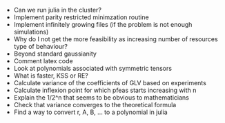- Can we run julia in the cluster?  
- Implement parity restricted minimzation routine
- Implement infinitely growing files (if the problem is not enough simulations)
- Why do I not get the more feasibility as increasing number of resources type of behaviour?
- Beyond standard gaussianity
- Comment latex code
- Look at polynomials associated with symmetric tensors
- What is faster, KSS or RE?
- Calculate variance of the coefficients of GLV based on experiments
- Calculate inflexion point for which pfeas starts increasing with n
- Explain the 1/2^n that seems to be obvious to mathematicians
- Check that variance converges to the theoretical formula
- Find a way to convert r, A, B, ... to a polynomial in julia
